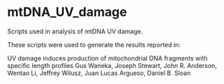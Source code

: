 # mtDNA_UV_damage
Scripts used in analysis of mtDNA UV damage.

These scripts were used to generate the results reported in:

UV damage induces production of mitochondrial DNA fragments with specific length profiles
Gus Waneka, Joseph Stewart, John R. Anderson, Wentao Li, Jeffrey Wilusz, Juan Lucas Argueso, Daniel B. Sloan

